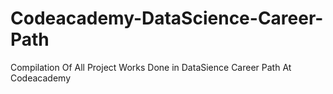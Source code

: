 # Codeacademy-DataScience-Career-Path
Compilation Of  All Project Works Done in DataSience Career Path At Codeacademy
